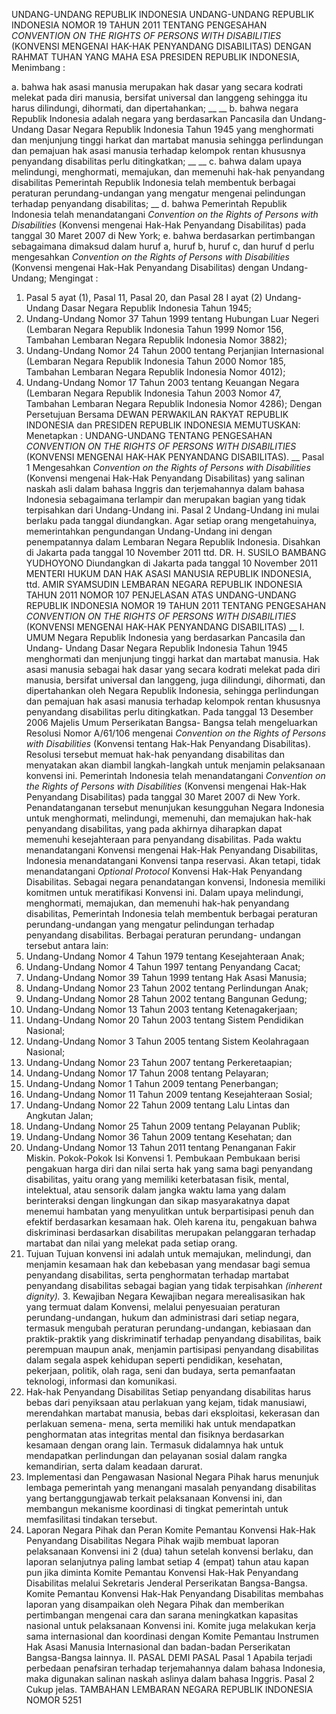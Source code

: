  UNDANG-UNDANG REPUBLIK INDONESIA UNDANG-UNDANG REPUBLIK INDONESIA NOMOR 19 TAHUN 2011 TENTANG PENGESAHAN _CONVENTION ON THE RIGHTS OF PERSONS WITH_ _DISABILITIES_ (KONVENSI MENGENAI HAK-HAK PENYANDANG DISABILITAS)
DENGAN RAHMAT TUHAN YANG MAHA ESA PRESIDEN REPUBLIK INDONESIA,
Menimbang :

a. bahwa hak asasi manusia merupakan hak dasar yang secara kodrati melekat pada diri manusia, bersifat universal dan langgeng sehingga itu harus dilindungi, dihormati, dan dipertahankan; __ __ b. bahwa negara Republik Indonesia adalah negara yang berdasarkan Pancasila dan Undang-Undang Dasar Negara Republik Indonesia Tahun 1945 yang menghormati dan menjunjung tinggi harkat dan martabat manusia sehingga perlindungan dan pemajuan hak asasi manusia terhadap kelompok rentan khususnya penyandang disabilitas perlu ditingkatkan; __ __ c. bahwa dalam upaya melindungi, menghormati, memajukan, dan memenuhi hak-hak penyandang disabilitas Pemerintah Republik Indonesia telah membentuk berbagai peraturan perundang-undangan yang mengatur mengenai pelindungan terhadap penyandang disabilitas; __ d. bahwa Pemerintah Republik Indonesia telah menandatangani _Convention on the Rights of Persons_ _with_ _Disabilities_ (Konvensi mengenai Hak-Hak Penyandang Disabilitas) pada tanggal 30 Maret 2007 di New York;
e. bahwa berdasarkan pertimbangan sebagaimana dimaksud dalam huruf a, huruf b, huruf c, dan huruf d perlu mengesahkan _Convention on the Rights of Persons_ _with_ _Disabilities_ (Konvensi mengenai Hak-Hak Penyandang Disabilitas) dengan Undang-Undang;
Mengingat :

1. Pasal 5 ayat (1), Pasal 11, Pasal 20, dan Pasal 28 I ayat (2) Undang-Undang Dasar Negara Republik Indonesia Tahun 1945;
2. Undang-Undang Nomor 37 Tahun 1999 tentang Hubungan Luar Negeri (Lembaran Negara Republik Indonesia Tahun 1999 Nomor 156, Tambahan Lembaran Negara Republik Indonesia Nomor 3882);
3. Undang-Undang Nomor 24 Tahun 2000 tentang Perjanjian Internasional (Lembaran Negara Republik Indonesia Tahun 2000 Nomor 185, Tambahan Lembaran Negara Republik Indonesia Nomor 4012);
4. Undang-Undang Nomor 17 Tahun 2003 tentang Keuangan Negara (Lembaran Negara Republik Indonesia Tahun 2003 Nomor 47, Tambahan Lembaran Negara Republik Indonesia Nomor 4286); Dengan Persetujuan Bersama DEWAN PERWAKILAN RAKYAT REPUBLIK INDONESIA dan PRESIDEN REPUBLIK INDONESIA
MEMUTUSKAN:
 Menetapkan : UNDANG-UNDANG TENTANG PENGESAHAN _CONVENTION ON_ _THE RIGHTS OF PERSONS WITH DISABILITIES_ (KONVENSI MENGENAI HAK-HAK PENYANDANG DISABILITAS). __
Pasal 1
Mengesahkan _Convention on the Rights of Persons with_ _Disabilities_ (Konvensi mengenai Hak-Hak Penyandang Disabilitas) yang salinan naskah asli dalam bahasa Inggris dan terjemahannya dalam bahasa Indonesia sebagaimana terlampir dan merupakan bagian yang tidak terpisahkan dari Undang-Undang ini.
Pasal 2
Undang-Undang ini mulai berlaku pada tanggal diundangkan.
Agar setiap orang mengetahuinya, memerintahkan pengundangan Undang-Undang ini dengan penempatannya dalam Lembaran Negara Republik Indonesia. Disahkan di Jakarta pada tanggal 10 November 2011 ttd. DR. H. SUSILO BAMBANG YUDHOYONO Diundangkan di Jakarta pada tanggal 10 November 2011 MENTERI HUKUM DAN HAK ASASI MANUSIA REPUBLIK INDONESIA, ttd. AMIR SYAMSUDIN LEMBARAN NEGARA REPUBLIK INDONESIA TAHUN 2011 NOMOR 107 PENJELASAN ATAS UNDANG-UNDANG REPUBLIK INDONESIA NOMOR 19 TAHUN 2011 TENTANG PENGESAHAN _CONVENTION ON THE RIGHTS OF PERSONS WITH_ _DISABILITIES_ (KONVENSI MENGENAI HAK-HAK PENYANDANG DISABILITAS) __ I. UMUM Negara Republik Indonesia yang berdasarkan Pancasila dan Undang- Undang Dasar Negara Republik Indonesia Tahun 1945 menghormati dan menjunjung tinggi harkat dan martabat manusia. Hak asasi manusia sebagai hak dasar yang secara kodrati melekat pada diri manusia, bersifat universal dan langgeng, juga dilindungi, dihormati, dan dipertahankan oleh Negara Republik Indonesia, sehingga perlindungan dan pemajuan hak asasi manusia terhadap kelompok rentan khususnya penyandang disabilitas perlu ditingkatkan. Pada tanggal 13 Desember 2006 Majelis Umum Perserikatan Bangsa- Bangsa telah mengeluarkan Resolusi Nomor A/61/106 mengenai _Convention on the Rights of Persons with Disabilities_ (Konvensi tentang Hak-Hak Penyandang Disabilitas). Resolusi tersebut memuat hak-hak penyandang disabilitas dan menyatakan akan diambil langkah-langkah untuk menjamin pelaksanaan konvensi ini. Pemerintah Indonesia telah menandatangani _Convention on the Rights_ _of Persons with Disabilities_ (Konvensi mengenai Hak-Hak Penyandang Disabilitas) pada tanggal 30 Maret 2007 di New York. Penandatanganan tersebut menunjukan kesungguhan Negara Indonesia untuk menghormati, melindungi, memenuhi, dan memajukan hak-hak penyandang disabilitas, yang pada akhirnya diharapkan dapat memenuhi kesejahteraan para penyandang disabilitas. Pada waktu menandatangani Konvensi mengenai Hak-Hak Penyandang Disabilitas, Indonesia menandatangani Konvensi tanpa reservasi. Akan tetapi, tidak menandatangani _Optional_ _Protocol_ Konvensi Hak-Hak Penyandang Disabilitas. Sebagai negara penandatangan konvensi, Indonesia memiliki komitmen untuk meratifikasi Konvensi ini. Dalam upaya melindungi, menghormati, memajukan, dan memenuhi hak-hak penyandang disabilitas, Pemerintah Indonesia telah membentuk berbagai peraturan perundang-undangan yang mengatur pelindungan terhadap penyandang disabilitas. Berbagai peraturan perundang- undangan tersebut antara lain:
1. Undang-Undang Nomor 4 Tahun 1979 tentang Kesejahteraan Anak;
2. Undang-Undang Nomor 4 Tahun 1997 tentang Penyandang Cacat;
3. Undang-Undang Nomor 39 Tahun 1999 tentang Hak Asasi Manusia;
4. Undang-Undang Nomor 23 Tahun 2002 tentang Perlindungan Anak;
5. Undang-Undang Nomor 28 Tahun 2002 tentang Bangunan Gedung;
6. Undang-Undang Nomor 13 Tahun 2003 tentang Ketenagakerjaan;
7. Undang-Undang Nomor 20 Tahun 2003 tentang Sistem Pendidikan Nasional;
8. Undang-Undang Nomor 3 Tahun 2005 tentang Sistem Keolahragaan Nasional;
9. Undang-Undang Nomor 23 Tahun 2007 tentang Perkeretaapian;
10. Undang-Undang Nomor 17 Tahun 2008 tentang Pelayaran;
11. Undang-Undang Nomor 1 Tahun 2009 tentang Penerbangan;
12. Undang-Undang Nomor 11 Tahun 2009 tentang Kesejahteraan Sosial;
13. Undang-Undang Nomor 22 Tahun 2009 tentang Lalu Lintas dan Angkutan Jalan;
14. Undang-Undang Nomor 25 Tahun 2009 tentang Pelayanan Publik;
15. Undang-Undang Nomor 36 Tahun 2009 tentang Kesehatan; dan
16. Undang-Undang Nomor 13 Tahun 2011 tentang Penanganan Fakir Miskin. Pokok-Pokok Isi Konvensi 1. Pembukaan Pembukaan berisi pengakuan harga diri dan nilai serta hak yang sama bagi penyandang disabilitas, yaitu orang yang memiliki keterbatasan fisik, mental, intelektual, atau sensorik dalam jangka waktu lama yang dalam berinteraksi dengan lingkungan dan sikap masyarakatnya dapat menemui hambatan yang menyulitkan untuk berpartisipasi penuh dan efektif berdasarkan kesamaan hak. Oleh karena itu, pengakuan bahwa diskriminasi berdasarkan disabilitas merupakan pelanggaran terhadap martabat dan nilai yang melekat pada setiap orang.
2. Tujuan Tujuan konvensi ini adalah untuk memajukan, melindungi, dan menjamin kesamaan hak dan kebebasan yang mendasar bagi semua penyandang disabilitas, serta penghormatan terhadap martabat penyandang disabilitas sebagai bagian yang tidak terpisahkan _(inherent_ _dignity)._ 3. Kewajiban Negara Kewajiban negara merealisasikan hak yang termuat dalam Konvensi, melalui penyesuaian peraturan perundang-undangan, hukum dan administrasi dari setiap negara, termasuk mengubah peraturan perundang-undangan, kebiasaan dan praktik-praktik yang diskriminatif terhadap penyandang disabilitas, baik perempuan maupun anak, menjamin partisipasi penyandang disabilitas dalam segala aspek kehidupan seperti pendidikan, kesehatan, pekerjaan, politik, olah raga, seni dan budaya, serta pemanfaatan teknologi, informasi dan komunikasi.
4. Hak-hak Penyandang Disabilitas Setiap penyandang disabilitas harus bebas dari penyiksaan atau perlakuan yang kejam, tidak manusiawi, merendahkan martabat manusia, bebas dari eksploitasi, kekerasan dan perlakuan semena- mena, serta memiliki hak untuk mendapatkan penghormatan atas integritas mental dan fisiknya berdasarkan kesamaan dengan orang lain. Termasuk didalamnya hak untuk mendapatkan perlindungan dan pelayanan sosial dalam rangka kemandirian, serta dalam keadaan darurat.
5. Implementasi dan Pengawasan Nasional Negara Pihak harus menunjuk lembaga pemerintah yang menangani masalah penyandang disabilitas yang bertanggungjawab terkait pelaksanaan Konvensi ini, dan membangun mekanisme koordinasi di tingkat pemerintah untuk memfasilitasi tindakan tersebut.
6. Laporan Negara Pihak dan Peran Komite Pemantau Konvensi Hak-Hak Penyandang Disabilitas Negara Pihak wajib membuat laporan pelaksanaan Konvensi ini 2 (dua) tahun setelah konvensi berlaku, dan laporan selanjutnya paling lambat setiap 4 (empat) tahun atau kapan pun jika diminta Komite Pemantau Konvensi Hak-Hak Penyandang Disabilitas melalui Sekretaris Jenderal Perserikatan Bangsa-Bangsa. Komite Pemantau Konvensi Hak-Hak Penyandang Disabilitas membahas laporan yang disampaikan oleh Negara Pihak dan memberikan pertimbangan mengenai cara dan sarana meningkatkan kapasitas nasional untuk pelaksanaan Konvensi ini. Komite juga melakukan kerja sama internasional dan koordinasi dengan Komite Pemantau Instrumen Hak Asasi Manusia Internasional dan badan-badan Perserikatan Bangsa-Bangsa lainnya. II. PASAL DEMI PASAL
Pasal 1
Apabila terjadi perbedaan penafsiran terhadap terjemahannya dalam bahasa Indonesia, maka digunakan salinan naskah aslinya dalam bahasa Inggris. Pasal 2 Cukup jelas. TAMBAHAN LEMBARAN NEGARA REPUBLIK INDONESIA NOMOR 5251